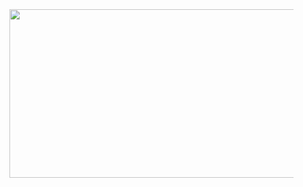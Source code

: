 <a href="https://github.com/devxb/gitanimals">
<img
  src="https://render.gitanimals.org/farms/seol2ya"
  width="600"
  height="300"
/>
</a>
